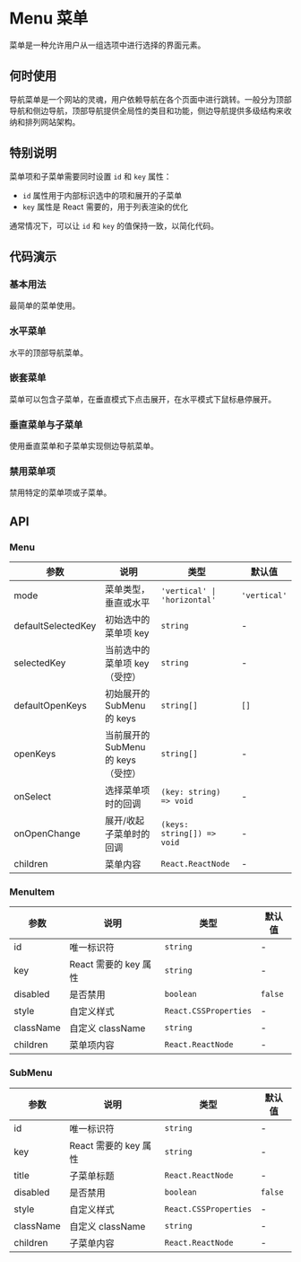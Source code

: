 # Menu 菜单

菜单是一种允许用户从一组选项中进行选择的界面元素。

## 何时使用

导航菜单是一个网站的灵魂，用户依赖导航在各个页面中进行跳转。一般分为顶部导航和侧边导航，顶部导航提供全局性的类目和功能，侧边导航提供多级结构来收纳和排列网站架构。

## 特别说明

菜单项和子菜单需要同时设置 `id` 和 `key` 属性：
- `id` 属性用于内部标识选中的项和展开的子菜单
- `key` 属性是 React 需要的，用于列表渲染的优化

通常情况下，可以让 `id` 和 `key` 的值保持一致，以简化代码。

## 代码演示

### 基本用法

最简单的菜单使用。

<code src="./demo/basic.tsx"></code>

### 水平菜单

水平的顶部导航菜单。

<code src="./demo/horizontal.tsx"></code>

### 嵌套菜单

菜单可以包含子菜单，在垂直模式下点击展开，在水平模式下鼠标悬停展开。

<code src="./demo/nested.tsx"></code>

### 垂直菜单与子菜单

使用垂直菜单和子菜单实现侧边导航菜单。

<code src="./demo/vertical.tsx"></code>

### 禁用菜单项

禁用特定的菜单项或子菜单。

<code src="./demo/disabled.tsx"></code>

## API

### Menu

| 参数               | 说明                               | 类型                         | 默认值       |
| ------------------ | ---------------------------------- | ---------------------------- | ------------ |
| mode               | 菜单类型，垂直或水平               | `'vertical' \| 'horizontal'` | `'vertical'` |
| defaultSelectedKey | 初始选中的菜单项 key               | `string`                     | -            |
| selectedKey        | 当前选中的菜单项 key（受控）       | `string`                     | -            |
| defaultOpenKeys    | 初始展开的 SubMenu 的 keys         | `string[]`                   | `[]`         |
| openKeys           | 当前展开的 SubMenu 的 keys（受控） | `string[]`                   | -            |
| onSelect           | 选择菜单项时的回调                 | `(key: string) => void`      | -            |
| onOpenChange       | 展开/收起子菜单时的回调            | `(keys: string[]) => void`   | -            |
| children           | 菜单内容                           | `React.ReactNode`            | -            |

### MenuItem

| 参数      | 说明                  | 类型                  | 默认值  |
| --------- | --------------------- | --------------------- | ------- |
| id        | 唯一标识符            | `string`              | -       |
| key       | React 需要的 key 属性 | `string`              | -       |
| disabled  | 是否禁用              | `boolean`             | `false` |
| style     | 自定义样式            | `React.CSSProperties` | -       |
| className | 自定义 className      | `string`              | -       |
| children  | 菜单项内容            | `React.ReactNode`     | -       |

### SubMenu

| 参数      | 说明                  | 类型                  | 默认值  |
| --------- | --------------------- | --------------------- | ------- |
| id        | 唯一标识符            | `string`              | -       |
| key       | React 需要的 key 属性 | `string`              | -       |
| title     | 子菜单标题            | `React.ReactNode`     | -       |
| disabled  | 是否禁用              | `boolean`             | `false` |
| style     | 自定义样式            | `React.CSSProperties` | -       |
| className | 自定义 className      | `string`              | -       |
| children  | 子菜单内容            | `React.ReactNode`     | -       |